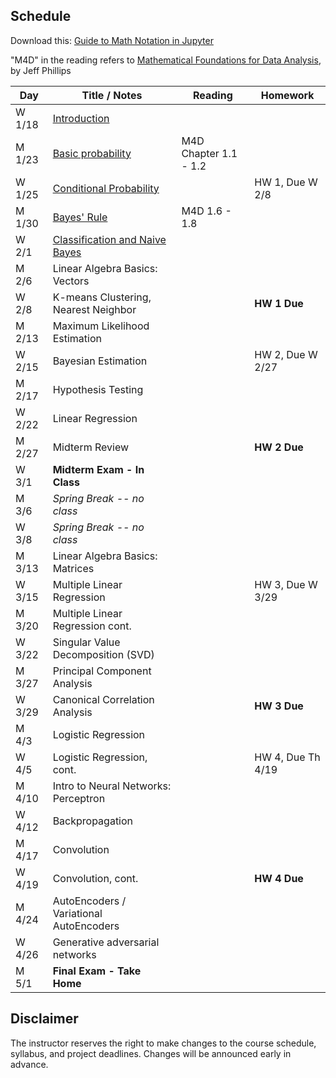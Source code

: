 ## Schedule

Download this: [Guide to Math Notation in Jupyter](examples/MathNotationGuide.ipynb)

"M4D" in the reading refers to [Mathematical Foundations for Data Analysis](http://www.cs.utah.edu/~jeffp/M4D/M4D.html), by Jeff Phillips

| Day      | Title / Notes                                                      | Reading         | Homework                                   |
|----------|--------------------------------------------------------------------|-----------------|--------------------------------------------|
| W 1/18  | [Introduction](lectures/FoDA-01_18.pdf)              |              |                                            |
| M 1/23  | [Basic probability](lectures/FoDA-01:23.pdf)         |  M4D Chapter 1.1 - 1.2   |                                      |
| W 1/25  | [Conditional Probability](lectures/ConditionalProb-01:25.pdf)  |  | HW 1, Due W 2/8                            |
| M 1/30  | [Bayes' Rule](lectures/BayesRule-01:30.pdf)          |  M4D 1.6 - 1.8    |           |
| W 2/1   | [Classification and Naive Bayes](lectures/NaiveBayes-02:01.pdf)               |    |                                            |
| M 2/6   | Linear Algebra Basics: Vectors |           |           |
| W 2/8   | K-means Clustering, Nearest Neighbor                                  |                 | **HW 1 Due**  |
| M 2/13  | Maximum Likelihood Estimation |  |   |
| W 2/15  | Bayesian Estimation |   | HW 2, Due W 2/27 |
| M 2/17  | Hypothesis Testing|  |  |
| W 2/22  | Linear Regression | |  |
| M 2/27  | Midterm Review | | **HW 2 Due** |
| W 3/1   | **Midterm Exam - In Class**  |   |    |
| M 3/6   | *Spring Break -- no class* | | |
| W 3/8   | *Spring Break -- no class* | | |
| M 3/13  | Linear Algebra Basics: Matrices |   |   | 
| W 3/15  | Multiple Linear Regression  |   | HW 3, Due W 3/29 |
| M 3/20  | Multiple Linear Regression cont. |         |  |
| W 3/22  | Singular Value Decomposition (SVD) |  |   |
| M 3/27  | Principal Component Analysis |  |  |
| W 3/29  | Canonical Correlation Analysis |  | **HW 3 Due** |
| M 4/3   | Logistic Regression |  |  |
| W 4/5   | Logistic Regression, cont. |         | HW 4, Due Th 4/19 |
| M 4/10  | Intro to Neural Networks: Perceptron|   |        |
| W 4/12  | Backpropagation |         |    |
| M 4/17  | Convolution |         |  |
| W 4/19  | Convolution, cont. |  |**HW 4 Due** |
| M 4/24  | AutoEncoders / Variational AutoEncoders |    |   |
| W 4/26  | Generative adversarial networks |   |   |
| M 5/1   | **Final Exam - Take Home** |   |   |


## Disclaimer

The instructor reserves the right to make changes to the course schedule, syllabus, and project deadlines. Changes will be announced early in advance.

